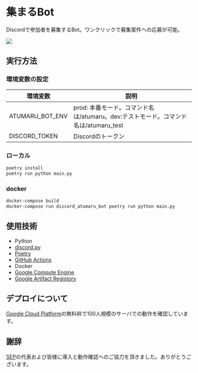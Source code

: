 # 集まるBot

Discordで参加者を募集するBot。ワンクリックで募集案件への応募が可能。

<img src="https://user-images.githubusercontent.com/16898831/117563187-259a5900-b0df-11eb-99bf-875b90311afd.gif">

## 実行方法

### 環境変数の設定

| 環境変数 | 説明 |
| --- | --- |
| ATUMARU_BOT_ENV | prod: 本番モード。コマンド名は/atumaru。dev:テストモード。コマンド名は/atumaru_test |
| DISCORD_TOKEN | Discordのトークン |

### ローカル

```sh
poetry install
poetry run python main.py
```

### docker

```sh
docker-compose build
docker-compose run discord_atumaru_bot poetry run python main.py
```

## 使用技術


- Python
- [discord.py](https://discordpy.readthedocs.io/ja/latest/index.html)
- [Poetry](https://python-poetry.org/)
- [GitHub Actions](https://docs.github.com/ja/actions)
- Docker
- [Google Compute Engine](https://cloud.google.com/compute/?hl=ja)
- [Google Artifact Registory](https://cloud.google.com/artifact-registry?hl=ja)

## デプロイについて

[Google Cloud Platform](https://cloud.google.com/free/?hl=ja)の無料枠で100人規模のサーバでの動作を確認しています。

## 謝辞

[SEP](https://hageyuto.com/2679-2/)の代表および皆様に導入と動作確認へのご協力を頂きました。ありがとうございます。

